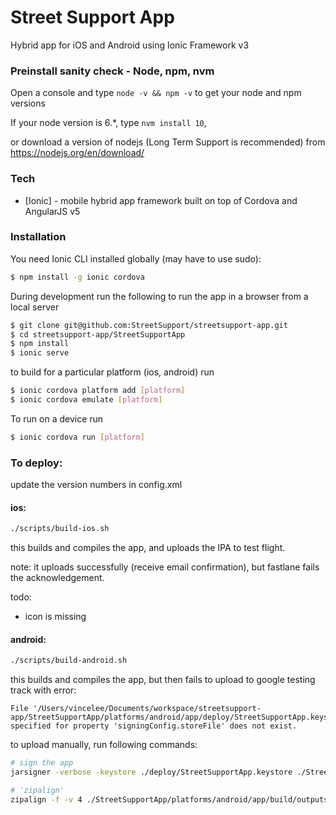 # Street Support App

Hybrid app for iOS and Android using Ionic Framework v3

### Preinstall sanity check - Node, npm, nvm

Open a console and type
```node -v && npm -v``` to get your node and npm versions

If your node version is 6.*, type ```nvm install 10```, 

or download a version of nodejs (Long Term Support is recommended) from https://nodejs.org/en/download/

### Tech

* [Ionic] - mobile hybrid app framework built on top of Cordova and AngularJS v5

### Installation

You need Ionic CLI installed globally (may have to use sudo):

```sh
$ npm install -g ionic cordova
```
During development run the following to run the app in a browser from a local server

```sh
$ git clone git@github.com:StreetSupport/streetsupport-app.git
$ cd streetsupport-app/StreetSupportApp
$ npm install
$ ionic serve
```
to build for a particular platform (ios, android) run

```sh
$ ionic cordova platform add [platform]
$ ionic cordova emulate [platform]
```

To run on a device run

```sh
$ ionic cordova run [platform]
```

### To deploy:

update the version numbers in config.xml 

#### ios:

```sh
./scripts/build-ios.sh
```

this builds and compiles the app, and uploads the IPA to test flight.

note: it uploads successfully (receive email confirmation), but fastlane fails the acknowledgement.

todo:

* icon is missing

#### android:

```sh
./scripts/build-android.sh
```

this builds and compiles the app, but then fails to upload to google testing track with error:

```
File '/Users/vincelee/Documents/workspace/streetsupport-app/StreetSupportApp/platforms/android/app/deploy/StreetSupportApp.keystore' specified for property 'signingConfig.storeFile' does not exist.
```

to upload manually, run following commands:

```sh
# sign the app
jarsigner -verbose -keystore ./deploy/StreetSupportApp.keystore ./StreetSupportApp/platforms/android/app/build/outputs/apk/release/app-release-unsigned.apk streetsupportapp

# 'zipalign'
zipalign -f -v 4 ./StreetSupportApp/platforms/android/app/build/outputs/apk/release/app-release-unsigned.apk ./deploy/ssn-app.apk

```